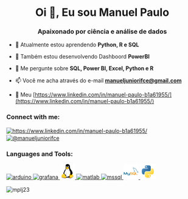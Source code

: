 <h1 align="center">Oi 👋, Eu sou Manuel Paulo</h1>
<h3 align="center">Apaixonado por ciência e análise de dados</h3>

- 🌱 Atualmente estou aprendendo **Python, R e SQL**

- 👯 Também estou desenvolvendo Dashboord **PowerBI**

- 💬 Me pergunte sobre **SQL, Power BI, Excel, Python e R**

- 📫 Você me acha através do e-mail **manueljuniorifce@gmail.com**

- 📄 Meu [https://www.linkedin.com/in/manuel-paulo-b1a61955/](https://www.linkedin.com/in/manuel-paulo-b1a61955/)

<h3 align="left">Connect with me:</h3>
<p align="left">
<a href="https://linkedin.com/in/https://www.linkedin.com/in/manuel-paulo-b1a61955/" target="blank"><img align="center" src="https://raw.githubusercontent.com/rahuldkjain/github-profile-readme-generator/master/src/images/icons/Social/linked-in-alt.svg" alt="https://www.linkedin.com/in/manuel-paulo-b1a61955/" height="30" width="40" /></a>
<a href="https://instagram.com/@manueljuniorifce" target="blank"><img align="center" src="https://raw.githubusercontent.com/rahuldkjain/github-profile-readme-generator/master/src/images/icons/Social/instagram.svg" alt="@manueljuniorifce" height="30" width="40" /></a>
</p>

<h3 align="left">Languages and Tools:</h3>
<p align="left"> <a href="https://www.arduino.cc/" target="_blank" rel="noreferrer"> <img src="https://cdn.worldvectorlogo.com/logos/arduino-1.svg" alt="arduino" width="40" height="40"/> </a> <a href="https://grafana.com" target="_blank" rel="noreferrer"> <img src="https://www.vectorlogo.zone/logos/grafana/grafana-icon.svg" alt="grafana" width="40" height="40"/> </a> <a href="https://www.linux.org/" target="_blank" rel="noreferrer"> <img src="https://raw.githubusercontent.com/devicons/devicon/master/icons/linux/linux-original.svg" alt="linux" width="40" height="40"/> </a> <a href="https://www.mathworks.com/" target="_blank" rel="noreferrer"> <img src="https://upload.wikimedia.org/wikipedia/commons/2/21/Matlab_Logo.png" alt="matlab" width="40" height="40"/> </a> <a href="https://www.microsoft.com/en-us/sql-server" target="_blank" rel="noreferrer"> <img src="https://www.svgrepo.com/show/303229/microsoft-sql-server-logo.svg" alt="mssql" width="40" height="40"/> </a> <a href="https://www.mysql.com/" target="_blank" rel="noreferrer"> <img src="https://raw.githubusercontent.com/devicons/devicon/master/icons/mysql/mysql-original-wordmark.svg" alt="mysql" width="40" height="40"/> </a> <a href="https://www.python.org" target="_blank" rel="noreferrer"> <img src="https://raw.githubusercontent.com/devicons/devicon/master/icons/python/python-original.svg" alt="python" width="40" height="40"/> </a> </p>

<p><img align="center" src="https://github-readme-stats.vercel.app/api/top-langs?username=mplj23&show_icons=true&locale=en&layout=compact" alt="mplj23" /></p>
